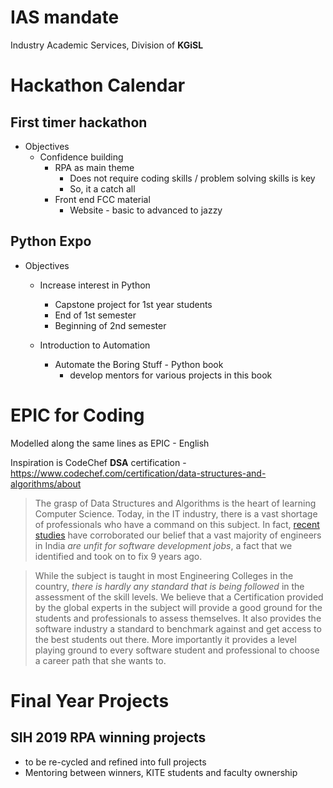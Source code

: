 
# IAS mandate 
Industry Academic Services, Division of **KGiSL** 

# Hackathon Calendar

 
 ## First timer hackathon 
  - Objectives 
	  - Confidence building 
		  - RPA as main theme 
			  - Does not require coding skills / problem solving skills is key
			  - So, it a catch all
		  - Front end FCC material
			  - Website - basic to advanced to jazzy 

## Python Expo
  - Objectives
	  - Increase interest in Python
		  - Capstone project for 1st year students 
		  - End of 1st semester 
		  - Beginning of 2nd semester

	- Introduction to Automation 
		- Automate the Boring Stuff - Python book 
			- develop mentors for various projects in this book


#  EPIC for Coding 
Modelled along the same lines as EPIC - English 

Inspiration is CodeChef **DSA** certification - https://www.codechef.com/certification/data-structures-and-algorithms/about

> The grasp of Data Structures and Algorithms is the heart of learning Computer Science. Today, in the IT industry, there is a vast shortage of professionals who have a command on this subject. In fact,  [recent studies](http://www.thehindubusinessline.com/info-tech/95-engineers-in-india-unfit-for-software-development-jobs-study/article9652211.ece)  have corroborated our belief that a vast majority of engineers in India *are unfit for software development jobs*, a fact that we identified and took on to fix 9 years ago.

> While the subject is taught in most Engineering Colleges in the country, *there is hardly any standard that is being followed* in the assessment of the skill levels. We believe that a Certification provided by the global experts in the subject will provide a good ground for the students and professionals to assess themselves. It also provides the software industry a standard to benchmark against and get access to the best students out there. More importantly it provides a level playing ground to every software student and professional to choose a career path that she wants to.

# Final Year Projects

  ## SIH 2019 RPA winning projects 
  
  -  to be re-cycled and refined into full projects
  -  Mentoring between winners, KITE students and faculty ownership 





<!--stackedit_data:
eyJoaXN0b3J5IjpbNTMwNTUxMzMyLC0xNzMwNTk2MCw4OTA5OT
k3MDQsLTExODU4MjM5NjAsLTE3NDMzMTQ3OTAsLTg1NjIyMjgx
XX0=
-->